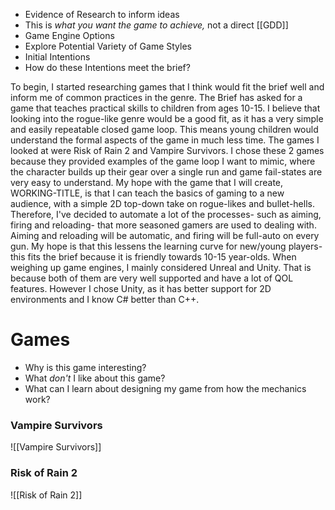 - Evidence of Research to inform ideas
- This is *what you want the game to achieve,* not a direct [[GDD]]
- Game Engine Options
- Explore Potential Variety of Game Styles
- Initial Intentions
- How do these Intentions meet the brief?

To begin, I started researching games that I think would fit the brief well and inform me of common practices in the genre. The Brief has asked for a game that teaches practical skills to children from ages 10-15. I believe that looking into the rogue-like genre would be a good fit, as it has a very simple and easily repeatable closed game loop. This means young children would understand the formal aspects of the game in much less time.
The games I looked at were Risk of Rain 2 and Vampire Survivors. I chose these 2 games because they provided examples of the game loop I want to mimic, where the character builds up their gear over a single run and game fail-states are very easy to understand.
My hope with the game that I will create, WORKING-TITLE, is that I can teach the basics of gaming to a new audience, with a simple 2D top-down take on rogue-likes and bullet-hells.
Therefore, I've decided to automate a lot of the processes- such as aiming, firing and reloading- that more seasoned gamers are used to dealing with. Aiming and reloading will be automatic, and firing will be full-auto on every gun. My hope is that this lessens the learning curve for new/young players- this fits the brief because it is friendly towards 10-15 year-olds.
When weighing up game engines, I mainly considered Unreal and Unity. That is because both of them are very well supported and have a lot of QOL features. However I chose Unity, as it has better support for 2D environments and I know C# better than C++.



# Games
- Why is this game interesting?
- What *don't* I like about this game?
- What can I learn about designing my game from how the mechanics work?
### Vampire Survivors
![[Vampire Survivors]]
### Risk of Rain 2
 ![[Risk of Rain 2]]